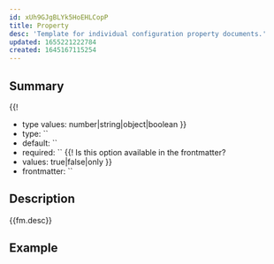 ```yaml
---
id: xUh9GJgBLYk5HoEHLCopP
title: Property
desc: 'Template for individual configuration property documents.'
updated: 1655221222784
created: 1645167115254
---
```


## Summary
{{!
- type values: number|string|object|boolean
}}
- type: ``
- default: `` 
- required: ``
{{!
Is this option available in the frontmatter?
- values: true|false|only
}}
- frontmatter: ``

## Description
{{fm.desc}}

## Example

```yml

```